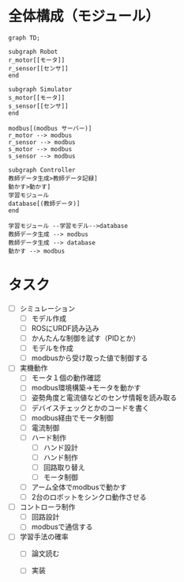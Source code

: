 
# 全体構成（モジュール）

```mermaid
graph TD;

subgraph Robot
r_motor[[モータ]]
r_sensor[[センサ]]
end

subgraph Simulator
s_motor[[モータ]]
s_sensor[[センサ]]
end

modbus[(modbus サーバー)]
r_motor --> modbus
r_sensor --> modbus
s_motor --> modbus
s_sensor --> modbus

subgraph Controller
教師データ生成>教師データ記録]
動かす>動かす]
学習モジュール
database[(教師データ)]
end

学習モジュール --学習モデル-->database 
教師データ生成 --> modbus
教師データ生成 --> database
動かす --> modbus
```

# タスク

- [ ] シミュレーション
  - [ ] モデル作成
  - [ ] ROSにURDF読み込み
  - [ ] かんたんな制御を試す（PIDとか）
  - [ ] モデルを作成
  - [ ] modbusから受け取った値で制御する
- [ ] 実機動作
  - [ ] モータ１個の動作確認
  - [ ] modbus環境構築→モータを動かす
  - [ ] 姿勢角度と電流値などのセンサ情報を読み取る
  - [ ] デバイスチェックとかのコードを書く
  - [ ] modbus経由でモータ制御
  - [ ] 電流制御
  - [ ] ハード制作
    - [ ] ハンド設計
    - [ ] ハンド制作
    - [ ] 回路取り替え
    - [ ] モータ制御
  - [ ] アーム全体でmodbusで動かす
  - [ ] 2台のロボットをシンクロ動作させる
- [ ] コントローラ制作
  - [ ] 回路設計
  - [ ] modbusで通信する 
- [ ] 学習手法の確率
  - [ ] 論文読む
  - [ ] 実装

